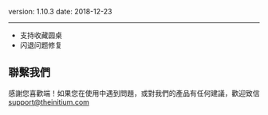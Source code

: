 version: 1.10.3
date: 2018-12-23

---

- 支持收藏圆桌
- 闪退问题修复

## 聯繫我們

感謝您喜歡端！如果您在使用中遇到問題，或對我們的產品有任何建議，歡迎致信 [support@theinitium.com](mailto:support@theinitium.com)